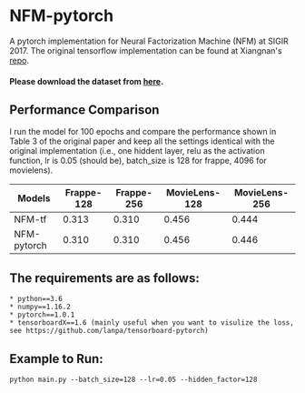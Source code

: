 # NFM-pytorch
A pytorch implementation for Neural Factorization Machine (NFM) at SIGIR 2017. The original tensorflow implementation can be found at Xiangnan's [repo](https://github.com/hexiangnan/neural_factorization_machine.git).

#### Please download the dataset from [here](https://github.com/hexiangnan/neural_factorization_machine/tree/master/data).

## Performance Comparison
I run the model for 100 epochs and compare the performance shown in Table 3 of the original paper and keep all the settings identical with the original implementation (i.e., one hiddent layer, relu as the activation function, lr is 0.05 (should be), batch_size is 128 for frappe, 4096 for movielens).

Models		| Frappe-128 | Frappe-256 | MovieLens-128 | MovieLens-256
----------- | ---------- | ---------- | ------------- | -------------
NFM-tf		| 0.313      | 0.310      | 0.456         | 0.444
NFM-pytorch | 0.310      | 0.310      | 0.456		  | 0.446


## The requirements are as follows:
	* python==3.6
	* numpy==1.16.2
	* pytorch==1.0.1
	* tensorboardX==1.6 (mainly useful when you want to visulize the loss, see https://github.com/lanpa/tensorboard-pytorch)

## Example to Run:
```
python main.py --batch_size=128 --lr=0.05 --hidden_factor=128
```
